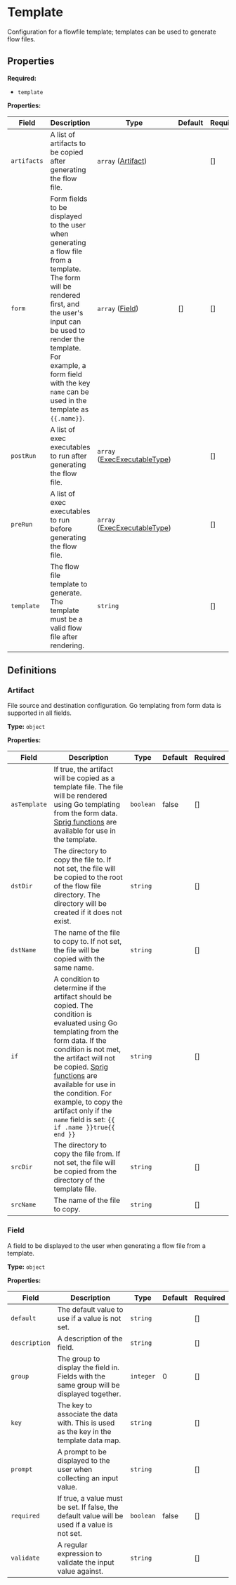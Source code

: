 [comment]: # (Documentation autogenerated by docsgen. Do not edit directly.)

# Template

Configuration for a flowfile template; templates can be used to generate flow files.

## Properties

**Required:**
- `template`

**Properties:**

| Field | Description | Type | Default | Required |
| ----- | ----------- | ---- | ------- | -------- |
| `artifacts` | A list of artifacts to be copied after generating the flow file. | `array` ([Artifact](#Artifact)) | <no value> | [] |
| `form` | Form fields to be displayed to the user when generating a flow file from a template.  The form will be rendered first, and the user's input can be used to render the template. For example, a form field with the key `name` can be used in the template as `{{.name}}`.  | `array` ([Field](#Field)) | [] | [] |
| `postRun` | A list of exec executables to run after generating the flow file. | `array` ([ExecExecutableType](#ExecExecutableType)) | <no value> | [] |
| `preRun` | A list of exec executables to run before generating the flow file. | `array` ([ExecExecutableType](#ExecExecutableType)) | <no value> | [] |
| `template` | The flow file template to generate. The template must be a valid flow file after rendering. | `string` | <no value> | [] |


## Definitions

### Artifact

File source and destination configuration.
Go templating from form data is supported in all fields.


**Type:** `object`



**Properties:**

| Field | Description | Type | Default | Required |
| ----- | ----------- | ---- | ------- | -------- |
| `asTemplate` | If true, the artifact will be copied as a template file. The file will be rendered using Go templating from  the form data. [Sprig functions](https://masterminds.github.io/sprig/) are available for use in the template.  | `boolean` | false | [] |
| `dstDir` | The directory to copy the file to. If not set, the file will be copied to the root of the flow file directory. The directory will be created if it does not exist.  | `string` |  | [] |
| `dstName` | The name of the file to copy to. If not set, the file will be copied with the same name. | `string` |  | [] |
| `if` | A condition to determine if the artifact should be copied. The condition is evaluated using Go templating  from the form data. If the condition is not met, the artifact will not be copied. [Sprig functions](https://masterminds.github.io/sprig/) are available for use in the condition.  For example, to copy the artifact only if the `name` field is set: ``` {{ if .name }}true{{ end }} ```  | `string` |  | [] |
| `srcDir` | The directory to copy the file from.  If not set, the file will be copied from the directory of the template file.  | `string` |  | [] |
| `srcName` | The name of the file to copy. | `string` | <no value> | [] |

### Field

A field to be displayed to the user when generating a flow file from a template.

**Type:** `object`



**Properties:**

| Field | Description | Type | Default | Required |
| ----- | ----------- | ---- | ------- | -------- |
| `default` | The default value to use if a value is not set. | `string` |  | [] |
| `description` | A description of the field. | `string` |  | [] |
| `group` | The group to display the field in. Fields with the same group will be displayed together. | `integer` | 0 | [] |
| `key` | The key to associate the data with. This is used as the key in the template data map. | `string` | <no value> | [] |
| `prompt` | A prompt to be displayed to the user when collecting an input value. | `string` | <no value> | [] |
| `required` | If true, a value must be set. If false, the default value will be used if a value is not set. | `boolean` | false | [] |
| `validate` | A regular expression to validate the input value against. | `string` |  | [] |


